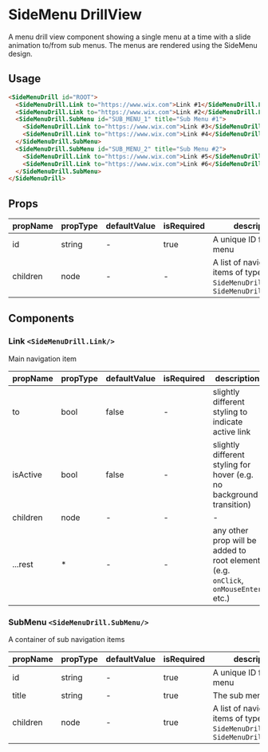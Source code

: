 # SideMenu DrillView

A menu drill view component showing a single menu at a time with a slide animation to/from sub menus.
The menus are rendered using the SideMenu design.


## Usage

```html
<SideMenuDrill id="ROOT">
  <SideMenuDrill.Link to="https://www.wix.com">Link #1</SideMenuDrill.Link>
  <SideMenuDrill.Link to="https://www.wix.com">Link #2</SideMenuDrill.Link>
  <SideMenuDrill.SubMenu id="SUB_MENU_1" title="Sub Menu #1">
    <SideMenuDrill.Link to="https://www.wix.com">Link #3</SideMenuDrill.Link>
    <SideMenuDrill.Link to="https://www.wix.com">Link #4</SideMenuDrill.Link>
  </SideMenuDrill.SubMenu>
  <SideMenuDrill.SubMenu id="SUB_MENU_2" title="Sub Menu #2">
    <SideMenuDrill.Link to="https://www.wix.com">Link #5</SideMenuDrill.Link>
    <SideMenuDrill.Link to="https://www.wix.com">Link #6</SideMenuDrill.Link>
  </SideMenuDrill.SubMenu>
</SideMenuDrill>
```

## Props

| propName          | propType | defaultValue | isRequired | description                                                                        |
| -                 | -        | -            | -          | -                                                                                  |
| id                | string   | -            | true       | A unique ID for the menu                                                           |
| children          | node     | -            | -          | A list of navigation items of types `SideMenuDrill.Link`, `SideMenuDrill.SubMenu`  |

## Components

### Link `<SideMenuDrill.Link/>`

Main navigation item

| propName          | propType | defaultValue | isRequired | description                                                                        |
| -                 | -        | -            | -          | -                                                                                  |
| to                | bool     | false        | -          | slightly different styling to indicate active link                                 |
| isActive          | bool     | false        | -          | slightly different styling for hover (e.g. no background transition)               |
| children          | node     | -            | -          | -                                                                                  |
| ...rest           | *        | -            | -          | any other prop will be added to root element (e.g. `onClick`, `onMouseEnter` etc.) |

### SubMenu `<SideMenuDrill.SubMenu/>`

A container of sub navigation items

| propName          | propType | defaultValue | isRequired | description                                                                        |
| -                 | -        | -            | -          | -                                                                                  |
| id                | string   | -            | true       | A unique ID for the menu                                                           |
| title             | string   | -            | true       | The sub menu's title                                                               |
| children          | node     | -            | true       | A list of navigation items of types `SideMenuDrill.Link`, `SideMenuDrill.SubMenu`  |